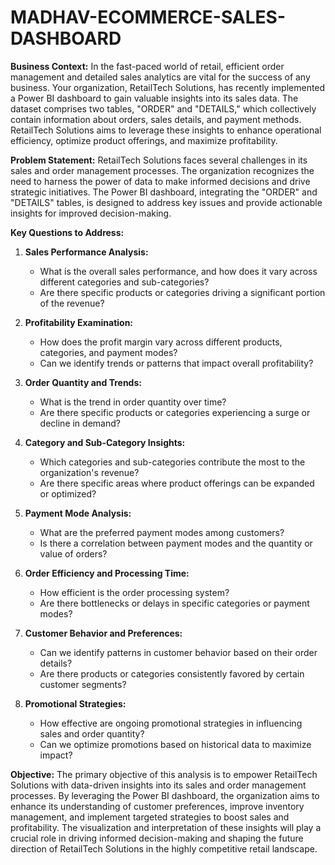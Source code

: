 # MADHAV-ECOMMERCE-SALES-DASHBOARD

**Business Context:**
In the fast-paced world of retail, efficient order management and detailed sales analytics are vital for the success of any business. Your organization, RetailTech Solutions, has recently implemented a Power BI dashboard to gain valuable insights into its sales data. The dataset comprises two tables, "ORDER" and "DETAILS," which collectively contain information about orders, sales details, and payment methods. RetailTech Solutions aims to leverage these insights to enhance operational efficiency, optimize product offerings, and maximize profitability.

**Problem Statement:**
RetailTech Solutions faces several challenges in its sales and order management processes. The organization recognizes the need to harness the power of data to make informed decisions and drive strategic initiatives. The Power BI dashboard, integrating the "ORDER" and "DETAILS" tables, is designed to address key issues and provide actionable insights for improved decision-making.

**Key Questions to Address:**

1. **Sales Performance Analysis:**
   - What is the overall sales performance, and how does it vary across different categories and sub-categories?
   - Are there specific products or categories driving a significant portion of the revenue?

2. **Profitability Examination:**
   - How does the profit margin vary across different products, categories, and payment modes?
   - Can we identify trends or patterns that impact overall profitability?

3. **Order Quantity and Trends:**
   - What is the trend in order quantity over time?
   - Are there specific products or categories experiencing a surge or decline in demand?

4. **Category and Sub-Category Insights:**
   - Which categories and sub-categories contribute the most to the organization's revenue?
   - Are there specific areas where product offerings can be expanded or optimized?

5. **Payment Mode Analysis:**
   - What are the preferred payment modes among customers?
   - Is there a correlation between payment modes and the quantity or value of orders?

6. **Order Efficiency and Processing Time:**
   - How efficient is the order processing system?
   - Are there bottlenecks or delays in specific categories or payment modes?

7. **Customer Behavior and Preferences:**
   - Can we identify patterns in customer behavior based on their order details?
   - Are there products or categories consistently favored by certain customer segments?

8. **Promotional Strategies:**
   - How effective are ongoing promotional strategies in influencing sales and order quantity?
   - Can we optimize promotions based on historical data to maximize impact?

**Objective:**
The primary objective of this analysis is to empower RetailTech Solutions with data-driven insights into its sales and order management processes. By leveraging the Power BI dashboard, the organization aims to enhance its understanding of customer preferences, improve inventory management, and implement targeted strategies to boost sales and profitability. The visualization and interpretation of these insights will play a crucial role in driving informed decision-making and shaping the future direction of RetailTech Solutions in the highly competitive retail landscape.

